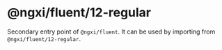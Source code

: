 # @ngxi/fluent/12-regular

Secondary entry point of `@ngxi/fluent`. It can be used by importing from `@ngxi/fluent/12-regular`.
